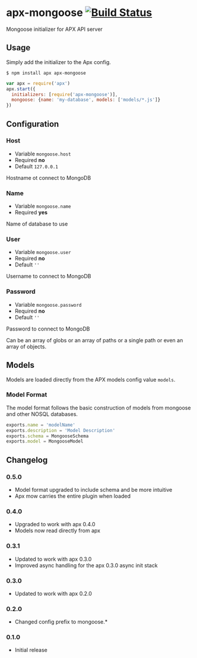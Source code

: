 apx-mongoose [![Build Status](https://travis-ci.org/snailjs/apx-mongoose.png?branch=0.3.0)](https://travis-ci.org/snailjs/apx-mongoose)
============

Mongoose initializer for APX API server

## Usage

Simply add the initializer to the Apx config.

```
$ npm install apx apx-mongoose
```

```js
var apx = require('apx')
apx.start({
  initializers: [require('apx-mongoose')],
  mongoose: {name: 'my-database', models: ['models/*.js']}
})
```

## Configuration

### Host
* Variable `mongoose.host`
* Required **no**
* Default `127.0.0.1`

Hostname ot connect to MongoDB

### Name
* Variable `mongoose.name`
* Required **yes**

Name of database to use

### User
* Variable `mongoose.user`
* Required **no**
* Default `''`

Username to connect to MongoDB

### Password
* Variable `mongoose.password`
* Required **no**
* Default `''`

Password to connect to MongoDB

Can be an array of globs or an array of paths or a single path
or even an array of objects.

## Models

Models are loaded directly from the APX models config value `models`.

### Model Format

The model format follows the basic construction of models from mongoose and other NOSQL databases.

```js
exports.name = 'modelName'
exports.description = 'Model Description'
exports.schema = MongooseSchema
exports.model = MongooseModel
```

## Changelog

### 0.5.0
* Model format upgraded to include schema and be more intuitive
* Apx mow carries the entire plugin when loaded

### 0.4.0
* Upgraded to work with apx 0.4.0
* Models now read directly from apx

### 0.3.1
* Updated to work with apx 0.3.0
* Improved async handling for the apx 0.3.0 async init stack

### 0.3.0
* Updated to work with apx 0.2.0

### 0.2.0
* Changed config prefix to mongoose.*

### 0.1.0
* Initial release
